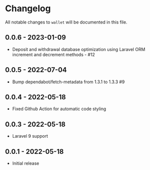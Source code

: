 # Changelog

All notable changes to `wallet` will be documented in this file.

## 0.0.6 - 2023-01-09

- Deposit and withdrawal database optimization using Laravel ORM increment and decrement methods - #12

## 0.0.5 - 2022-07-04

- Bump dependabot/fetch-metadata from 1.3.1 to 1.3.3 #9

## 0.0.4 - 2022-05-18

- Fixed Github Action for automatic code styling

## 0.0.3 - 2022-05-18

- Laravel 9 support

## 0.0.1 - 2022-05-18

- Initial release
